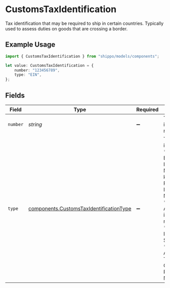 # CustomsTaxIdentification

Tax identification that may be required to ship in certain countries. Typically used to assess duties on 
goods that are crossing a border.

## Example Usage

```typescript
import { CustomsTaxIdentification } from "shippo/models/components";

let value: CustomsTaxIdentification = {
    number: "123456789",
    type: "EIN",
};
```

## Fields

| Field                                                                                                                                                                                                                                                           | Type                                                                                                                                                                                                                                                            | Required                                                                                                                                                                                                                                                        | Description                                                                                                                                                                                                                                                     | Example                                                                                                                                                                                                                                                         |
| --------------------------------------------------------------------------------------------------------------------------------------------------------------------------------------------------------------------------------------------------------------- | --------------------------------------------------------------------------------------------------------------------------------------------------------------------------------------------------------------------------------------------------------------- | --------------------------------------------------------------------------------------------------------------------------------------------------------------------------------------------------------------------------------------------------------------- | --------------------------------------------------------------------------------------------------------------------------------------------------------------------------------------------------------------------------------------------------------------- | --------------------------------------------------------------------------------------------------------------------------------------------------------------------------------------------------------------------------------------------------------------- |
| `number`                                                                                                                                                                                                                                                        | *string*                                                                                                                                                                                                                                                        | :heavy_minus_sign:                                                                                                                                                                                                                                              | Tax identification number.                                                                                                                                                                                                                                      | 123456789                                                                                                                                                                                                                                                       |
| `type`                                                                                                                                                                                                                                                          | [components.CustomsTaxIdentificationType](../../models/components/customstaxidentificationtype.md)                                                                                                                                                              | :heavy_minus_sign:                                                                                                                                                                                                                                              | Type of tax identification.<br/>* `EIN` - Employer Identification Number, also known as a Federal Tax Identification Number.<br/>* `VAT` - Value Added Tax identification number.<br/>* `IOSS` - Import One-Stop Shop<br/>* `ARN` - Australian Taxation Office Reference Number | EIN                                                                                                                                                                                                                                                             |